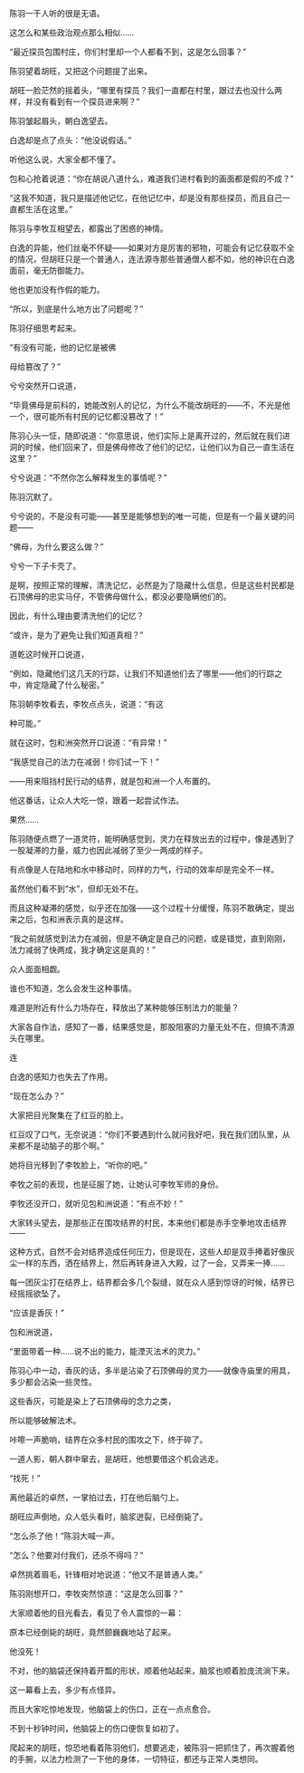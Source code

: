 陈羽一干人听的很是无语。

这怎么和某些政治观点那么相似……

“最近探员包围村庄，你们村里却一个人都看不到，这是怎么回事？”

陈羽望着胡旺，又把这个问题提了出来。

胡旺一脸茫然的摇着头，“哪里有探员？我们一直都在村里，跟过去也没什么两样，并没有看到有一个探员进来啊？”

陈羽皱起眉头，朝白逸望去。

白逸却是点了点头：“他没说假话。”

听他这么说，大家全都不懂了。

包和心抢着说道：“你在胡说八道什么，难道我们进村看到的画面都是假的不成？”

“这我不知道，我只是描述他记忆，在他记忆中，却是没有那些探员，而且自己一直都生活在这里。”

陈羽与李牧互相望去，都露出了困惑的神情。

白逸的异能，他们丝毫不怀疑——如果对方是厉害的邪物，可能会有记忆获取不全的情况，但胡旺只是一个普通人，连法源寺那些普通僧人都不如，他的神识在白逸面前，毫无防御能力。

他也更加没有作假的能力。

“所以，到底是什么地方出了问题呢？”

陈羽仔细思考起来。

“有没有可能，他的记忆是被佛

母给篡改了？”

兮兮突然开口说道，

“毕竟佛母是前科的，她能改别人的记忆，为什么不能改胡旺的——不，不光是他一个，很可能所有村民的记忆都没篡改了！”

陈羽心头一怔，随即说道：“你意思说，他们实际上是离开过的，然后就在我们进洞的时候，他们回来了，但是佛母修改了他们的记忆，让他们以为自己一直生活在这里？”

兮兮说道：“不然你怎么解释发生的事情呢？”

陈羽沉默了。

兮兮说的，不是没有可能——甚至是能够想到的唯一可能，但是有一个最关键的问题——

“佛母，为什么要这么做？”

兮兮一下子卡壳了。

是啊，按照正常的理解，清洗记忆，必然是为了隐藏什么信息，但是这些村民都是石顶佛母的忠实马仔，不管佛母做什么，都没必要隐瞒他们的。

因此，有什么理由要清洗他们的记忆？

“或许，是为了避免让我们知道真相？”

道乾这时候开口说道，

“例如，隐藏他们这几天的行踪，让我们不知道他们去了哪里——他们的行踪之中，肯定隐藏了什么秘密。”

陈羽朝李牧看去，李牧点点头，说道：“有这

种可能。”

就在这时，包和洲突然开口说道：“有异常！”

“我感觉自己的法力在减弱！你们试一下！”

——用来阻挡村民行动的结界，就是包和洲一个人布置的。

他这番话，让众人大吃一惊，跟着一起尝试作法。

果然……

陈羽随便点燃了一道灵符，能明确感觉到，灵力在释放出去的过程中，像是遇到了一股凝滞的力量，威力也因此减弱了至少一两成的样子。

有点像是人在陆地和水中移动时，同样的力气，行动的效率却是完全不一样。

虽然他们看不到“水”，但却无处不在。

而且这种凝滞的感觉，似乎还在加强——这个过程十分缓慢，陈羽不敢确定，提出来之后，包和洲表示真的是这样。

“我之前就感觉到法力在减弱，但是不确定是自己的问题，或是错觉，直到刚刚，法力减弱了快两成，我才确定这是真的！”

众人面面相觑。

谁也不知道，怎么会发生这种事情。

难道是附近有什么力场存在，释放出了某种能够压制法力的能量？

大家各自作法，感知了一番，结果感觉是，那股阻塞的力量无处不在，但搞不清源头在哪里。

连

白逸的感知力也失去了作用。

“现在怎么办？”

大家把目光聚集在了红豆的脸上。

红豆叹了口气，无奈说道：“你们不要遇到什么就问我好吧，我在我们团队里，从来都不是动脑子的那个啊。”

她将目光移到了李牧脸上，“听你的吧。”

李牧之前的表现，也是征服了她，让她认可李牧军师的身份。

李牧还没开口，就听见包和洲说道：“有点不妙！”

大家转头望去，是那些正在围攻结界的村民，本来他们都是赤手空拳地攻击结界——

这种方式，自然不会对结界造成任何压力，但是现在，这些人却是双手捧着好像灰尘一样的东西，洒在结界上，然后再转身进入大殿，过了一会，又弄来一捧……

每一团灰尘打在结界上，结界都会多几个裂缝，就在众人感到惊讶的时候，结界已经摇摇欲坠了。

“应该是香灰！”

包和洲说道，

“里面带着一种……说不出的能力，能湮灭法术的灵力。”

陈羽心中一动，香灰的话，多半是沾染了石顶佛母的灵力——就像寺庙里的用具，多少都会沾染一些灵性。

这些香灰，可能是染上了石顶佛母的念力之类，

所以能够破解法术。

咔嚓一声脆响，结界在众多村民的围攻之下，终于碎了。

一道人影，朝人群中窜去，是胡旺，他想要借这个机会逃走。

“找死！”

离他最近的卓然，一掌拍过去，打在他后脑勺上。

胡旺应声倒地，众人低头看时，脑浆迸裂，已经倒毙了。

“怎么杀了他！”陈羽大喊一声。

“怎么？他要对付我们，还杀不得吗？”

卓然挑着眉毛，针锋相对地说道：“他又不是普通人类。”

陈羽刚想开口，李牧突然惊道：“这是怎么回事？”

大家顺着他的目光看去，看见了令人震惊的一幕：

原本已经倒毙的胡旺，竟然颤巍巍地站了起来。

他没死！

不对，他的脑袋还保持着开瓢的形状，顺着他站起来，脑浆也顺着脸庞流淌下来。

这一幕看上去，多少有点怪异。

而且大家吃惊地发现，他脑袋上的伤口，正在一点点愈合。

不到十秒钟时间，他脑袋上的伤口便恢复如初了。

爬起来的胡旺，惊恐地看着陈羽他们，想要逃走，被陈羽一把抓住了，再次握着他的手腕，以法力检测了一下他的身体，一切特征，都还与正常人类想同。
